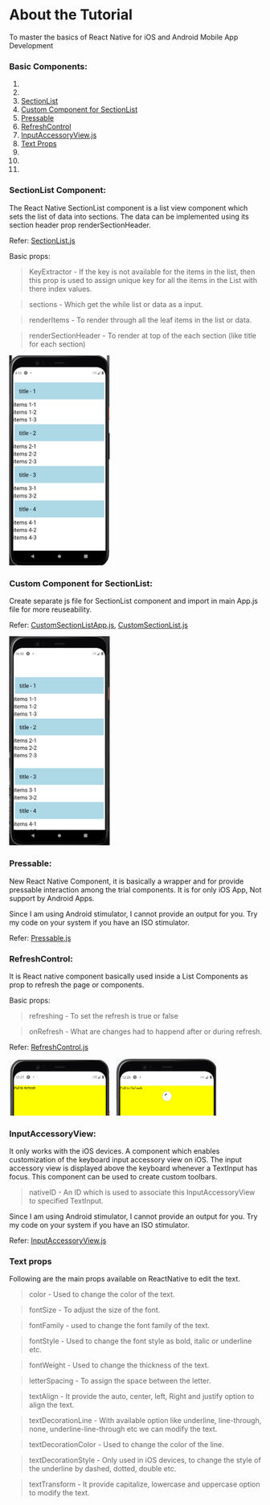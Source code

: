 # About the Tutorial
To master the basics of React Native for iOS and Android Mobile App Development

### Basic Components:
1.
2.
14. [SectionList](README.md#sectionlist-component)
15. [Custom Component for SectionList](README.md#custom-component-for-sectionlist)
16. [Pressable](README.md#pressable)
17. [RefreshControl](README.md#refreshcontrol)
18. [InputAccessoryView.js](README.md#InputAccessoryView.js)
19. [Text Props](README.md#text-props)
20. []()
21. []()
22. []()

### SectionList Component:

The React Native SectionList component is a list view component which sets the list of data into sections. The data can be implemented using its section header prop renderSectionHeader.

Refer: [SectionList.js](SectionList.js)

Basic props:
> KeyExtractor - If the key is not available for the items in the list, then this prop is used to assign unique key for all the items in the List with there index values.

> sections - Which get the while list or data as a input.

> renderItems - To render through all the leaf items in the list or data.

> renderSectionHeader - To render at top of the each section (like title for each section)

<img src="SectionList.png" width="200" />


### Custom Component for SectionList:

Create separate js file for SectionList component and import in main App.js file for more reuseability.

Refer: [CustomSectionListApp.js](CustomSectionListApp.js), [CustomSectionList.js](CustomSectionList.js)

<img src="CustomSectionList.png" width="200" />

### Pressable:

New React Native Component, it is basically a wrapper and for provide pressable interaction among the trial components. It is for only iOS App, Not support by Android Apps.

Since I am using Android stimulator, I cannot provide an output for you. Try my code on your system if you have an ISO stimulator.

Refer: [Pressable.js](Pressable.js)

### RefreshControl:

It is React native component basically used inside a List Components as prop to refresh the page or components.

Basic props: 

> refreshing - To set the refresh is true or false

> onRefresh - What are changes had to happend after or during refresh. 

Refer: [RefreshControl.js](RefreshControl.js)

<img src="Before_refresh.png" width="200" /> &#160; <img src="On_refresh.png" width="200" />

### InputAccessoryView:

It only works with the iOS devices. A component which enables customization of the keyboard input accessory view on iOS. The input accessory view is displayed above the keyboard whenever a TextInput has focus. This component can be used to create custom toolbars.

> nativeID - An ID which is used to associate this InputAccessoryView to specified TextInput.

Since I am using Android stimulator, I cannot provide an output for you. Try my code on your system if you have an ISO stimulator.

Refer: [InputAccessoryView.js](InputAccessoryView.js)

### Text props

Following are the main props available on ReactNative to edit the text.

> color - Used to change the color of the text.

> fontSize - To adjust the size of the font.

> fontFamily - used to change the font family of the text.

> fontStyle - Used to change the font style as bold, italic or underline etc.

> fontWeight - Used to change the thickness of the text.

> letterSpacing - To assign the space between the letter.

> textAlign - It provide the auto, center, left, Right and justify option to align the text.

> textDecorationLine - With available option like underline, line-through, none, underline-line-through etc we can modify the text.

> textDecorationColor - Used to change the color of the line.

> textDecorationStyle - Only used in iOS devices, to change the style of the underline by dashed, dotted, double etc.

> textTransform - It provide capitalize, lowercase and uppercase option to modify the text.

###



###



###
